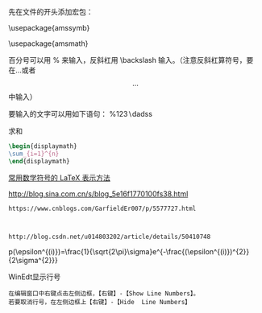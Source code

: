 先在文件的开头添加宏包：

\usepackage{amssymb}

\usepackage{amsmath}

百分号可以用  \%  来输入，反斜杠用  \backslash  输入。（注意反斜杠算符号，要在$...$或者$$...$$中输入）

要输入的文字可以用如下语句：
\%123$\backslash$dadss

求和

```latex
\begin{displaymath}
\sum_{i=1}^{n}
\end{displaymath}
```

[常用数学符号的 LaTeX 表示方法](http://www.mohu.org/info/symbols/symbols.htm)

http://blog.sina.com.cn/s/blog_5e16f1770100fs38.html

    https://www.cnblogs.com/GarfieldEr007/p/5577727.html

    

    http://blog.csdn.net/u014803202/article/details/50410748

p(\epsilon^{(i)})=\frac{1}{\sqrt{2\pi}\sigma}e^{-\frac{(\epsilon^{(i)})^{2}}{2\sigma^{2}}}


WinEdt显示行号

	在编辑窗口中右键点击左侧边框，【右键】-【Show Line Numbers】。
	若要取消行号，在左侧边框上【右键】-【Hide  Line Numbers】

